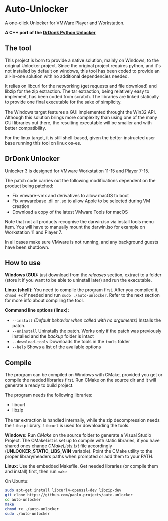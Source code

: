 # Auto-Unlocker
A one-click Unlocker for VMWare Player and Workstation.

**A C++ port of the [DrDonk Python Unlocker](https://github.com/DrDonk/unlocker)**

## The tool

This project is born to provide a native solution, mainly on Windows, to the original Unlocker project. 
Since the original project requires python, and it's not installed by default on windows, this tool has 
been coded to provide an all-in-one solution with no additional dependencies needed.

It relies on libcurl for the networking (get requests and file download) and libzip	for the zip extraction.
The tar extraction, being relatively easy to implement, has been coded from	scratch. 
The libraries are linked statically to provide one final executable for the sake of simplicity.

The Windows target features a GUI implemented throught the Win32 API.
Although this solution brings more complexity than using one of the many GUI libraries out there,
the resulting executable will be smaller and with better compatibility.

For the linux target, it is still shell-based, given the better-instructed user base running
this tool on linux os-es.

## DrDonk Unlocker

Unlocker 3 is designed for VMware Workstation 11-15 and Player 7-15.

The patch code carries out the following modifications dependent on the product
being patched:

* Fix vmware-vmx and derivatives to allow macOS to boot
* Fix vmwarebase .dll or .so to allow Apple to be selected during VM creation
* Download a copy of the latest VMware Tools for macOS

Note that not all products recognise the darwin.iso via install tools menu item.
You will have to manually mount the darwin.iso for example on Workstation 11 and Player 7.

In all cases make sure VMware is not running, and any background guests have
been shutdown.

## How to use

**Windows (GUI):** just download from the *releases* section, extract to a folder (store it if you want to be able to uninstall later) and run the executable.

**Linux (shell):** You need to compile the program first. After you compiled it, ```chmod +x``` if needed and run ```sudo ./auto-unlocker```. Refer to the next section for more info about compiling the tool.

**Command line options (linux):**

* ```--install``` *(Default behavior when called with no arguments)* Installs the patch.
* ```--uninstall``` Uninstalls the patch. Works only if the patch was previously installed and the *backup* folder is intact
* ```--download-tools``` Downloads the tools in the `tools` folder
* ```--help``` Shows a list of the available options

## Compile
The program can be compiled on Windows with CMake, provided you get or compile the needed libraries first. Run CMake on the source dir and it will generate a ready to build project.

The program needs the following libraries:

* libcurl
* libzip

The tar extraction is handled internally, while the zip decompression needs the `libzip` library. `libcurl` is used for downloading the tools.

**Windows:** 
Run *CMake* on the source folder to generate a Visual Studio Project. The CMakeList is set up to compile with static libraries, if you have shared ones change *CMakeLists.txt* file accordingly (**UNLOCKER_STATIC_LIBS_WIN** variable). Point the CMake utility to the proper library/headers paths when prompted or add them to your PATH.

**Linux:**
Use the embedded Makefile. Get needed libraries (or compile them and install) first, then run ```make```

On Ubuntu:

```bash
sudo apt-get install libcurl4-openssl-dev libzip-dev
git clone https://github.com/paolo-projects/auto-unlocker
cd auto-unlocker
make
chmod +x ./auto-unlocker
sudo ./auto-unlocker
```